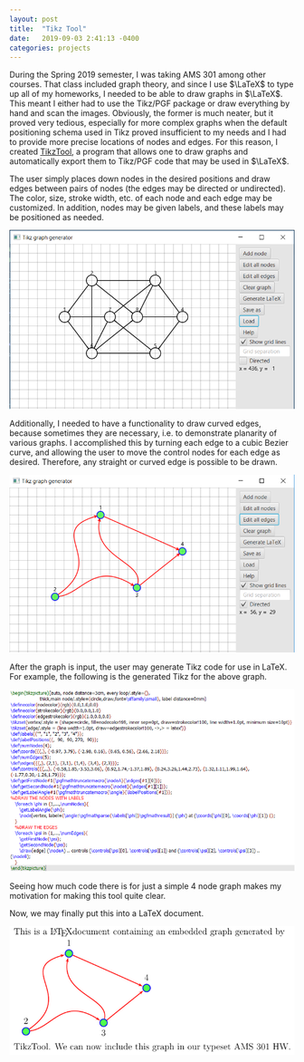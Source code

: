 ```yaml
---
layout: post
title:  "Tikz Tool"
date:   2019-09-03 2:41:13 -0400
categories: projects
---
```


<p align="left" style="margin-left: 15%; margin-right: 15%">

During the Spring 2019 semester, I was taking AMS 301 among other courses. That class included graph theory, and since I use $\LaTeX$ to type up all of my homeworks, I needed to be able to draw 
graphs in $\LaTeX$. This meant I either had to use the Tikz/PGF package or draw everything by hand and scan the images. Obviously, the former is much neater, but it proved very tedious, especially for 
more complex graphs when the default positioning schema used in Tikz proved insufficient to my needs and I had to provide more precise 
locations of nodes and edges. For this reason, I created <a href="https://github.com/maciejwlodek/tikz-pgf-tool">TikzTool</a>, a program that allows one to draw graphs and automatically export 
them to Tikz/PGF code that may be used in $\LaTeX$. 

The user simply places down nodes in the desired positions and draw edges between pairs of nodes (the edges may be directed or undirected). The color, size, stroke width, etc. of each node and each edge 
may be customized. In addition, nodes may be given labels, and these labels may be positioned as needed. 

</p>

<img src="/assets/images/tikz1.PNG" />

<p align="left" style="margin-left: 15%; margin-right: 15%">

Additionally, I needed to have a functionality to draw curved edges, because sometimes they are necessary, i.e. to demonstrate planarity of various graphs. I accomplished this by turning each edge to a 
cubic Bezier curve, and allowing the user to move the control nodes for each edge as desired. Therefore, any straight or curved edge is possible to be drawn.

</p>

<img src="/assets/images/tikz2.PNG" />

<p align="left" style="margin-left: 15%; margin-right: 15%">


After the graph is input, the user may generate Tikz code for use in LaTeX. For example, the following is the generated Tikz 
for the above graph. 

</p>
 
<!-- {%highlight plaintext %}
{% raw %}
\begin{tikzpicture}[auto, node distance=3cm, every loop/.style={},
                    thick,main node/.style={circle,draw,font=\sffamily\small}, label distance=0mm] 
\definecolor{nodecolor}{rgb}{0.0,1.0,0.0} 
\definecolor{strokecolor}{rgb}{0.0,0.0,1.0} 
\definecolor{edgestrokecolor}{rgb}{1.0,0.0,0.0} 
\tikzset{vertex/.style = {shape=circle, fill=nodecolor!69, inner sep=0pt, draw=strokecolor!100, line width=1.0pt, minimum size=10pt}}
\tikzset{edge/.style = {line width=1.0pt, draw=edgestrokecolor!100, ->,> = latex'}}
\def\labels{{"", "1", "2", "3", "4"}};
\def\labelPositions{{,  90,  90, 270,  90}};
\def\numNodes{4};
\def\coords{{{,}, {-0.97, 3.79}, {-2.98, 0.16}, {0.65, 0.56}, {2.66, 2.18}}};
\def\numEdges{5};
\def\edges{{{,}, {2,1}, {3,1}, {1,4}, {3,4}, {2,3}}};
\def\controls{{{,,,}, {-0.58,1.85,-3.53,3.06}, {0.92,1.74,-1.37,1.89}, {0.24,3.26,1.44,2.73}, {1.32,1.11,1.99,1.64}, 
{-1.77,0.30,-1.26,1.79}}};
\def\getFirstNode#1{\pgfmathtruncatemacro{\nodeA}{\edges[#1][0]}};
\def\getSecondNode#1{\pgfmathtruncatemacro{\nodeB}{\edges[#1][1]}};
\def\getLabelAngle#1{\pgfmathtruncatemacro{\angle}{\labelPositions[#1]}};
   %DRAW THE NODES WITH LABELS
   \foreach \phi in {1,...,\numNodes}{
      \getLabelAngle{\phi};
      \node[vertex, label={\angle:\pgfmathparse{\labels[\phi]}\pgfmathresult}] (\phi) at (\coords[\phi][0], \coords[\phi][1]) {};
   }
   %DRAW THE EDGES
   \foreach \psi in {1,...,\numEdges}{
      \getFirstNode{\psi};
      \getSecondNode{\psi};
      \draw[edge] (\nodeA) .. controls (\controls[\psi][0], \controls[\psi][1]) and (\controls[\psi][2], \controls[\psi][3]) .. 
(\nodeB);
   }
\end{tikzpicture}
{% endraw %}
{% endhighlight %} -->

<img src="/assets/images/tikzCode.PNG" />

<p align="left" style="margin-left: 15%; margin-right: 15%">

Seeing how much code there is for just a simple 4 node graph makes my motivation for making this tool quite clear. 

Now, we may finally put this into a LaTeX document.


</p>

<img src="/assets/images/tikz3.PNG" />


